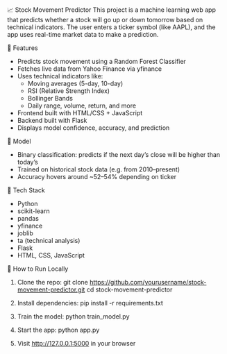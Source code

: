📈 Stock Movement Predictor
This project is a machine learning web app that predicts whether a stock will go up or down tomorrow based on technical indicators. The user enters a ticker symbol (like AAPL), and the app uses real-time market data to make a prediction.

🚀 Features
- Predicts stock movement using a Random Forest Classifier
- Fetches live data from Yahoo Finance via yfinance
- Uses technical indicators like:
  - Moving averages (5-day, 10-day)
  - RSI (Relative Strength Index)
  - Bollinger Bands
  - Daily range, volume, return, and more
- Frontend built with HTML/CSS + JavaScript
- Backend built with Flask
- Displays model confidence, accuracy, and prediction

🧠 Model
- Binary classification: predicts if the next day’s close will be higher than today’s
- Trained on historical stock data (e.g. from 2010–present)
- Accuracy hovers around ~52–54% depending on ticker

🧰 Tech Stack
- Python
- scikit-learn
- pandas
- yfinance
- joblib
- ta (technical analysis)
- Flask
- HTML, CSS, JavaScript

📂 How to Run Locally

1. Clone the repo:
  git clone https://github.com/yourusername/stock-movement-predictor.git
  cd stock-movement-predictor

2. Install dependencies:
   pip install -r requirements.txt

3. Train the model:
   python train_model.py

4. Start the app:
  python app.py

5. Visit http://127.0.0.1:5000 in your browser
